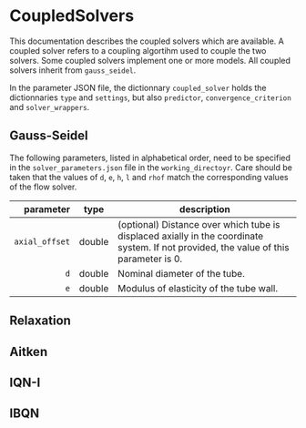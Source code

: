 # CoupledSolvers

This documentation describes the coupled solvers which are available.
A coupled solver refers to a coupling algortihm used to couple the two solvers.
Some coupled solvers implement one or more models.
All coupled solvers inherit from `gauss_seidel`.

In the parameter JSON file, the dictionnary `coupled_solver` holds the dictionnaries `type` and `settings`,
but also `predictor`, `convergence_criterion` and `solver_wrappers`.

## Gauss-Seidel

The following parameters, listed in alphabetical order, need to be specified in the `solver_parameters.json` file in the `working_directoyr`.
Care should be taken that the values of `d`, `e`, `h`, `l` and `rhof` match the corresponding values of the flow solver.

parameter|type|description
---:|:---:|---
`axial_offset`|double|(optional) Distance over which tube is displaced axially in the coordinate system. If not provided, the value of this parameter is 0.
`d`|double|Nominal diameter of the tube.
`e`|double|Modulus of elasticity of the tube wall.

## Relaxation

## Aitken

## IQN-I

## IBQN
